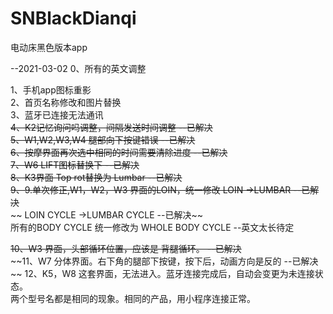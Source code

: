 # SNBlackDianqi
电动床黑色版本app


--2021-03-02
0、所有的英文调整

1、手机app图标重影  
2、首页名称修改和图片替换  
3、蓝牙已连接无法通讯  
~~4、K2记忆询问吗调整，间隔发送时间调整  --已解决~~  
~~5、W1,W2,W3,W4 腿部向下按键错误 --已解决~~  
~~6、按摩界面再次选中相同的时间需要清除进度 --已解决~~  
~~7、W6 LIFT图标替换下  --已解决~~  
~~8、K3界面   Top rot替换为 Lumbar   --已解决~~  
~~9、9.单次修正,W1，W2，W3 界面的LOIN，统一修改 LOIN ->LUMBAR   --已解决~~  
~~  LOIN CYCLE ->LUMBAR CYCLE  --已解决~~  
  所有的BODY CYCLE 统一修改为 WHOLE BODY CYCLE  --英文太长待定

~~10、W3 界面，头部循环位置，应该是 背腿循环。 --已解决~~  
~~11、W7 分体界面。右下角的腿部下按键，按下后，动画方向是反的 --已解决  ~~
12、K5，W8 这套界面，无法进入。蓝牙连接完成后，自动会变更为未连接状态。  
   两个型号名都是相同的现象。相同的产品，用小程序连接正常。






